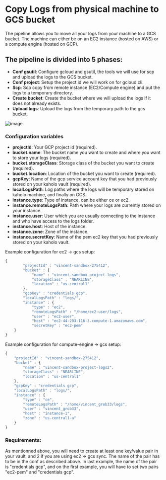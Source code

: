 # Copy Logs from physical machine to GCS bucket

The pipeline allows you to move all your logs from your machine to a GCS bucket.
The machine can either be on an EC2 instance (hosted on AWS) or a compute engine (hosted on GCP).   

## The pipeline is divided into 5 phases:

* **Conf gsutil**: Configure gcloud and gsutil, the tools we will use for scp and upload the logs to the GCS bucket.
* **Conf project**: Setup the project id we will work on for gcloud cli.
* **Scp**: Scp copy from remote instance (EC2/Compute engine) and put the logs to a temporary directory.
* **Create bucket**: Create the bucket where we will upload the logs if it does not already exists.
* **Upload logs**: Upload the logs from the temporary path to the gcs bucket.

![image](https://github.com/Vgrob/Templates/blob/main/images/copy-logs-to-gcs-bucket-pipeline.png?raw=true)

### Configuration variables

* **projectId**: Your GCP project id (required).
* **bucket.name**: The bucket name you want to create and where you want to store your logs (required).
* **bucket.storageClass**: Storage class of the bucket you want to create (required).
* **bucket.location**: Location of the bucket you want to create (required).
* **gcpKey**: Name of the gcp service account key that you had previously stored on your kaholo vault (required).
* **localLogsPath**: Log paths where the logs will be temporary stored on kaholo machine, and finally on GCS.
* **instance.type**: Type of instance, can be either ce or ec2.
* **instance.remoteLogsPath**: Path where your logs are currently stored on your instance.
* **instance.user**: User which you are usually connecting to the instance and who have access to the logs folder.
* **instance.host**: Host of the instance.
* **instance.zone**: Zone of the instance.
* **instance.secretKey**: Name of the pem ec2 key that you had previously stored on your kaholo vault.
    
Example configuration for ec2 -> gcs setup:
```javascript
{
        "projectId" : "vincent-sandbox-275412",
        "bucket" : {
            "name" : "vincent-sandbox-project-logs",
            "storageClass" : "NEARLINE",
            "location" : "us-central1"
        },
        "gcpKey" : "credentials gcp",
        "localLogsPath" : "logs/",
        "instance" : {
            "type" : "ec2",
            "remoteLogsPath" : "/home/ec2-user/logs",
            "user" : "ec2-user",
            "host" : "ec2-44-203-116-3.compute-1.amazonaws.com",
            "secretKey" : "ec2-pem"
    }
}
```

Example configuration for compute-engine -> gcs setup:
```javascript
{
    "projectId" : "vincent-sandbox-275412",
    "bucket" : {
        "name" : "vincent-sandbox-project-logs2",
        "storageClass" : "NEARLINE",
        "location" : "us-central1"
    },
    "gcpKey" : "credentials gcp",
    "localLogsPath" : "logs/",
    "instance" : {
        "type" : "ce",
        "remoteLogsPath" : "/home/vincent_grob33/logs",
        "user" : "vincent_grob33",
        "host" : "instance-1",
        "zone" : "us-central1-a"
    }
}
```

### Requirements:

As mentionned above, you will need to create at least one key/value pair in your vault, and 2 if you are using ec2 -> gcs sync.
The name of the pair has to be in the conf as described above. In last example, the name of the pair is "credentials gcp", and on the first example, you will have to set two pairs "ec2-pem" and "credentials gcp".